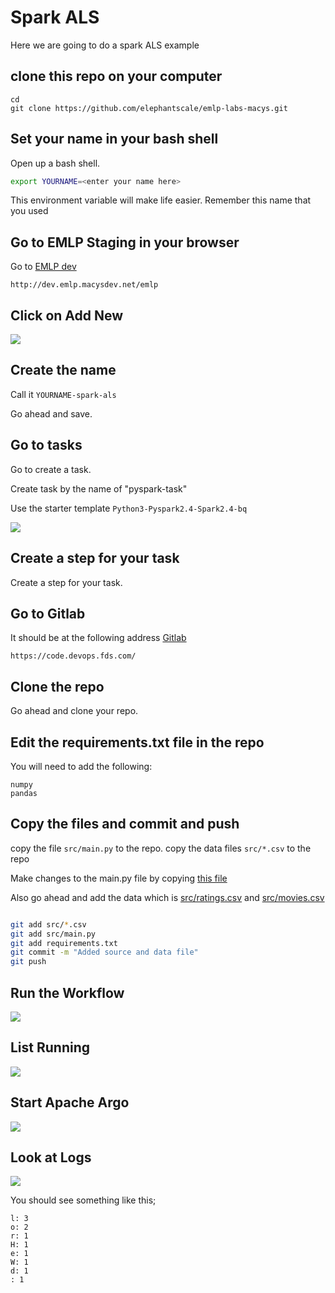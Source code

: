 # Spark ALS

Here we are going to do a spark ALS example


## clone this repo on your computer

```console
cd
git clone https://github.com/elephantscale/emlp-labs-macys.git 
```

## Set your name in your bash shell

Open up a bash shell.

```bash
export YOURNAME=<enter your name here>
```

This environment variable will make life easier. Remember this name that you used


## Go to EMLP Staging in your browser

Go to [EMLP dev](http://dev.emlp.macysdev.net/emlp)

```text
http://dev.emlp.macysdev.net/emlp
```

## Click on Add New

![](../images/als-2-addnew.png)

## Create the name

Call it `YOURNAME-spark-als`

Go ahead and save.


## Go to tasks

Go to create a task.

Create task by the name of "pyspark-task"

Use the starter template `Python3-Pyspark2.4-Spark2.4-bq`

![](../images/wordcount-1-task.png)



## Create a step for your task

Create a step for your task.



## Go to Gitlab

It should be at the following address [Gitlab](https://code.devops.fds.com/)

```text
https://code.devops.fds.com/
```


## Clone the repo

Go ahead and clone your repo.

## Edit the requirements.txt file in the repo

You will need to add the following:

```text
numpy
pandas
```

## Copy the files and commit and push

copy the file `src/main.py` to the repo.
copy the data files `src/*.csv` to the repo

Make changes to the main.py file by copying [this file](./src/main.py)

Also go ahead and add the data which is [src/ratings.csv](./src/ratings.csv) and [src/movies.csv](./src/movies.csv)


```bash

git add src/*.csv
git add src/main.py
git add requirements.txt
git commit -m "Added source and data file"
git push
```



## Run the Workflow

![](../images/helloworld7-run.png)

## List Running
![](../images/helloworld8-listrunning.png)

## Start Apache Argo
![](../images/wordcount-2-argo.png)

## Look at Logs

![](../images/helloworld10-logs.png)

You should see something like this;

```text
l: 3
o: 2
r: 1
H: 1
e: 1
W: 1
d: 1
: 1
```


